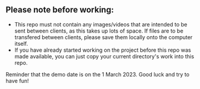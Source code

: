 ## Please note before working:
- This repo must not contain any images/videos that are intended to be sent between clients, as this takes up lots of space. If files are to be transfered between clients, please save them locally onto the computer itself.
- If you have already started working on the project before this repo was made available, you can just copy your current directory's work into this repo.

Reminder that the demo date is on the 1 March 2023. Good luck and try to have fun!